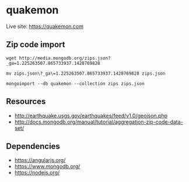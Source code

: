 # quakemon

Live site: https://quakemon.com

## Zip code import 

```
wget http://media.mongodb.org/zips.json?_ga=1.225263507.865733937.1428769828

mv zips.json\?_ga\=1.225263507.865733937.1428769828 zips.json

mongoimport --db quakemon --collection zips zips.json
```

## Resources

- http://earthquake.usgs.gov/earthquakes/feed/v1.0/geojson.php
- http://docs.mongodb.org/manual/tutorial/aggregation-zip-code-data-set/

## Dependencies

- https://angularjs.org/
- https://www.mongodb.org/
- https://nodejs.org/
